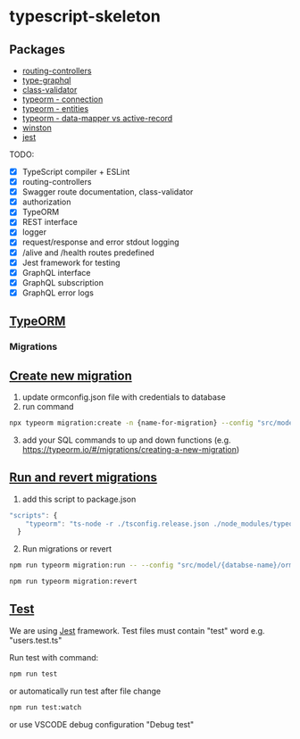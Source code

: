 # typescript-skeleton

## Packages
- [routing-controllers](https://github.com/typestack/routing-controllers)
- [type-graphql](https://typegraphql.com/)
- [class-validator](https://github.com/typestack/class-validator#validation-decorators)
- [typeorm - connection](https://typeorm.io/#/connection)
- [typeorm - entities](https://typeorm.io/#/entities)
- [typeorm - data-mapper vs active-record](https://typeorm.io/#/active-record-data-mapper)
- [winston](https://www.npmjs.com/package/winston)
- [jest](https://jestjs.io/)

TODO:

- [x] TypeScript compiler + ESLint
- [x] routing-controllers
- [x] Swagger route documentation, class-validator
- [x] authorization
- [x] TypeORM
- [x] REST interface
- [x] logger
- [x] request/response and error stdout logging
- [x] /alive and /health routes predefined
- [x] Jest framework for testing
- [x] GraphQL interface
- [x] GraphQL subscription
- [x] GraphQL error logs

## [TypeORM](https://typeorm.io/#/connection)

### Migrations

## [Create new migration](https://typeorm.io/#/migrations/creating-a-new-migration)

1. update ormconfig.json file with credentials to database
2. run command
```sh
npx typeorm migration:create -n {name-for-migration} --config "src/model/{databse-name}/ormconfig.js"
```
3. add your SQL commands to up and down functions (e.g. https://typeorm.io/#/migrations/creating-a-new-migration)

## [Run and revert migrations](https://typeorm.io/#/migrations/running-and-reverting-migrations)
1. add this script to package.json
```javascript
"scripts": {
    "typeorm": "ts-node -r ./tsconfig.release.json ./node_modules/typeorm/cli.js"  
  }
```
2. Run migrations or revert
```sh
npm run typeorm migration:run -- --config "src/model/{databse-name}/ormconfig.js"
```



```sh
npm run typeorm migration:revert
```

## [Test](https://jestjs.io/)
We are using [Jest](https://jestjs.io/) framework. Test files must contain "test" word e.g. "users.test.ts"

Run test with command:
```sh
npm run test
```

or automatically run test after file change
```sh
npm run test:watch
```

or use VSCODE debug configuration "Debug test"

